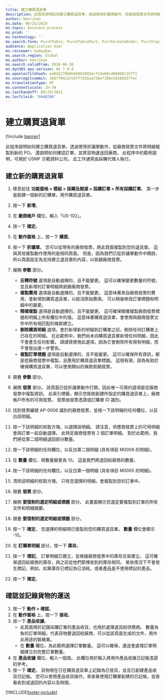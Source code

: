 ```yaml
---
title: 建立購買退貨單
description: 此程序說明如何建立購買退貨單，透過使用折讓單動作，從廠商發票文件將明細複製到新的 PO。
author: Henrikan
ms.date: 06/25/2019
ms.topic: business-process
ms.prod: ''
ms.technology: ''
ms.search.form: PurchTable, PurchTablePart, PurchCreateOrder, PurchCopying, InventMarking, PurchEditLines
audience: Application User
ms.reviewer: kamaybac
ms.search.region: Global
ms.author: henrikan
ms.search.validFrom: 2016-06-30
ms.dyn365.ops.version: AX 7.0.0
ms.openlocfilehash: ea0d227966b69063993acf14e68cd069681357f1
ms.sourcegitcommit: 3b87f042a7e97f72b5aa73bef186c5426b937fec
ms.translationtype: HT
ms.contentlocale: zh-TW
ms.lasthandoff: 09/29/2021
ms.locfileid: "8448206"
---
```

# <a name="create-a-purchase-return-order"></a>建立購買退貨單

[!include [banner](../../includes/banner.md)]

此程序說明如何建立購買退貨單，透過使用折讓單動作，從廠商發票文件將明細複製到新的 PO。 還說明如何確認訂單，並將貨物運送回廠商。 此程序中的範例說明，可用於 USMF 示範資料公司。 此工作通常由採購代理人執行。

## <a name="create-a-new-purchase-return-order"></a>建立新的購買退貨單
1. 移至前往 **功能窗格 > 模組 > 採購及開源 > 採購訂單 > 所有採購訂單**。 第一步是創建一個新的訂購單，用作購買退貨單。  
2. 按一下 **新增**。
3. 在 **廠商帳戶** 欄位，輸入「US-102」。
4. 按一下 **確定**。
5. 在 **動作窗格** 上，按一下 **購買**。
6. 按一下 **折讓單**。 您可以從現有的廠商發票，將此頁面複製到您的退貨單。 這與其他複製動作使用的是相同頁面。 但是，因為我們已從折讓單動作中開啟，所以頁面設定為支持建立退貨單的內容，以抵銷廠商發票。  
7. 展開 **參數** 部分。
    - **反轉符號** 選項是自動選擇的，且不能變更。 這可以確保變更數量的符號，並且新增的訂單明細將抵銷廠商發票。  
    - **複製費用** 選項是自動選擇的，且不能變更。 這意味著來自廠商發票的費用，會新增到購買退貨單，以抵消原始費用。 可以稍後修改訂單標題和明細中的變更。  
    - **精確複製** 選項是自動選擇的，且不能變更。 這可確保精確複製廠商發票標題和明細上所有欄位中的值。 這意味著購買退貨單，會使用與廠商發票文件中所有相匹配的條款建立。 
    - **刪除購買明細** 選項，會於新增新的明細到訂購單之前，刪除任何訂購單上已存在的明細。 在此範例中，我們尚未向購買退貨單新增任何明細，因此不會產生任何影響。 請謹慎使用此選項，因為它會刪除所有現有明細，而不會發出進一步警告。  
    * **複製訂單標題** 選項是自動選擇的，且不能變更。 這可以確保所有資訊，都是從廠商發票中複製，且應用於購買退貨單標題。 這很有用，因為有助於確保購買退貨單，可以使用類似的條款抵銷發票。  
8. 摺疊 **參數** 部分。
9. 展開 **發票** 部分。 該頁面已從折讓單動作打開，因此唯一可用的選項是從廠商發票中複製資訊。 此索引標籤，顯示您剛剛創建所指定的購買退貨單上，廠商帳戶所有的可用發票。   發票由發票憑證或訂購單 ID 識別。
10. 找到發票編號 AP-0006 識別的廠商發票，並按一下該明細的任何欄位，以反白該明細。
11. 按一下該明細的核取方塊，以選擇該明細。 請注意，供應商發票上的可用明細會與訂單一起自動選擇。 此特定廠商發票有 2 個訂單明細。 對於此範例，我們將從第二個明細退回部分數量。
12. 按一下該明細的任何欄位，以反白第二個明細 (具有項目 M0006 的明細)。
13. 在 **數量** 欄位，將數量變更為 10。 這是我們將退回給廠商的數量。 
14. 按一下該明細的任何欄位，以反白第一個明細 (具有項目 M0005 的明細)。
15. 清除該明細的核取方塊。 只有您選擇的明細，會複製到您的訂單中。
16. 摺疊 **發票** 部分。
17. 展開 **要復制的選定明細或標題** 部分。 此畫面顯示您選定要複製到訂單的所有文件和明細摘要。  
18. 摺疊 **要復制的選定明細或標題** 部分。
19. 按一下 **確定**。 您選擇的明細現已復製到您的購買退貨單。 **數量** 欄位會顯示 -10。   
20. 在 **訂購單明細** 部分，按一下 **庫存**。
21. 按一下 **標記**。 訂單明細已建立，並根據廠商發票中的庫存交易建立。 這可確保退回給廠商的庫存，與之前從他們那裡收到的庫存相同。 某些情況下不會發生標記，例如，如果庫存已標記為已消耗，或者產品是不使用標記的產品。  

22. 按一下 **確定**。

## <a name="confirm-and-record-the-shipment-of-goods"></a>確認並記錄貨物的運送
1. 按一下 **動作 > 確認**。
2. 在 **動作窗格** 上，按一下 **接收**。
3. 按一下 **產品收據**。
    - 此頁面用於記錄採購訂單的產品收貨，也用於處理退貨給供應商。 數量為負的訂單明細，代表貨物要退回給廠商，可以從該頁面生成的文件，用作此用途的裝箱單。   
    - 在 **數量** 欄位，為此範例選擇訂單數量。 這可以確保，運送會處理訂單明細建立的完整訂單數量。   
4. 在 **產品收據** 欄位，輸入一個值。 此欄位用於輸入將用作產品收據日記帳憑證的參考。  
5. 按一下 **確定**。 貨物現在已在購買退貨單上記錄為已發貨，並且已創建產品收貨日記帳。 您可以使用產品收貨操作，來查看使用訂購單創建的日記帳，並查看收到或退回的內容以及時間。  



[!INCLUDE[footer-include](../../../includes/footer-banner.md)]